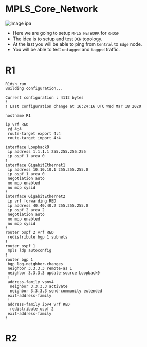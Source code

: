 # MPLS_Core_Network

![Image ipa](/home/nchandek/redhat/githubprojects/MPLS_Core_Network/images/1.png)


* Here we are going to setup `MPLS NETWORK` for `RHOSP`
* The idea is to setup and test `DCN` topology.
* At the last you will be able to ping from `Central` to `Edge` node.
* You will be able to test `untagged` and `tagged` traffic.

# R1

~~~
R1#sh run
Building configuration...

Current configuration : 4112 bytes
!
! Last configuration change at 16:24:16 UTC Wed Mar 18 2020

hostname R1

ip vrf RED
 rd 4:4
 route-target export 4:4
 route-target import 4:4

interface Loopback0
 ip address 1.1.1.1 255.255.255.255
 ip ospf 1 area 0
!
interface GigabitEthernet1
 ip address 10.10.10.1 255.255.255.0
 ip ospf 1 area 0
 negotiation auto
 no mop enabled
 no mop sysid
!
interface GigabitEthernet2
 ip vrf forwarding RED
 ip address 40.40.40.2 255.255.255.0
 ip ospf 2 area 2
 negotiation auto
 no mop enabled
 no mop sysid
!
router ospf 2 vrf RED
 redistribute bgp 1 subnets
!
router ospf 1
 mpls ldp autoconfig
!
router bgp 1
 bgp log-neighbor-changes
 neighbor 3.3.3.3 remote-as 1
 neighbor 3.3.3.3 update-source Loopback0
 !
 address-family vpnv4
  neighbor 3.3.3.3 activate
  neighbor 3.3.3.3 send-community extended
 exit-address-family
 !
 address-family ipv4 vrf RED
  redistribute ospf 2
 exit-address-family
!
~~~

# R2
